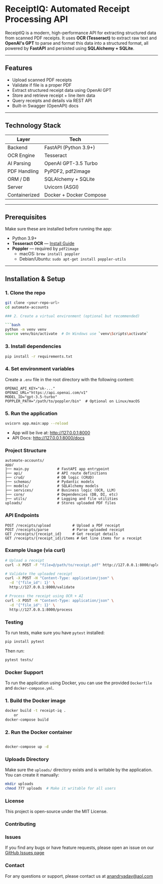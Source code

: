 # ReceiptIQ: Automated Receipt Processing API

ReceiptIQ is a modern, high-performance API for extracting structured data from scanned PDF receipts. It uses **OCR (Tesseract)** to extract raw text and **OpenAI's GPT** to parse and format this data into a structured format, all powered by **FastAPI** and persisted using **SQLAlchemy + SQLite**.

---

## Features

- Upload scanned PDF receipts
- Validate if file is a proper PDF
- Extract structured receipt data using OpenAI GPT
- Store and retrieve receipt + line item data
- Query receipts and details via REST API
- Built-in Swagger (OpenAPI) docs

---

## Technology Stack

| Layer         | Tech                    |
|---------------|-------------------------|
| Backend       | FastAPI (Python 3.9+)   |
| OCR Engine    | Tesseract               |
| AI Parsing    | OpenAI GPT-3.5 Turbo    |
| PDF Handling  | PyPDF2, pdf2image       |
| ORM / DB      | SQLAlchemy + SQLite     |
| Server        | Uvicorn (ASGI)          |
| Containerized | Docker + Docker Compose |

---

## Prerequisites

Make sure these are installed before running the app:

- Python 3.9+
- **Tesseract OCR** — [Install Guide](https://tesseract-ocr.github.io/tessdoc/Installation.html)
- **Poppler** — required by `pdf2image`
    - macOS: `brew install poppler`
    - Debian/Ubuntu: `sudo apt-get install poppler-utils`

---

## Installation & Setup

### 1. Clone the repo

```bash
git clone <your-repo-url>
cd automate-accounts

### 2. Create a virtual environment (optional but recommended)

```bash
python -m venv venv
source venv/bin/activate  # On Windows use `venv\Scripts\activate`
```

### 3. Install dependencies

```bash
pip install -r requirements.txt
```

### 4. Set environment variables

Create a `.env` file in the root directory with the following content:

```plaintext
OPENAI_API_KEY="sk-..."
OPENAI_URL="https://api.openai.com/v1"
MODEL_ID="gpt-3.5-turbo"
POPPLER_PATH="/path/to/poppler/bin"  # Optional on Linux/macOS
 ```

### 5. Run the application

```bash
uvicorn app.main:app --reload
```

- App will be live at: http://127.0.0.1:8000
- API Docs: http://127.0.0.1:8000/docs

### Project Structure

```plaintext
automate-accounts/
app/
├── main.py             # FastAPI app entrypoint
├── api/                # API route definitions
├── crud/               # DB logic (CRUD)
├── schemas/            # Pydantic models
├── models/             # SQLAlchemy models
├── services/           # Business logic (OCR, LLM)
├── core/               # Dependencies (DB, DI, etc)
├── utils/              # Logging and file utilities
uploads/                # Stores uploaded PDF files
```

### API Endpoints

```plaintext
POST /receipts/upload          # Upload a PDF receipt
POST /receipts/parse           # Parse uploaded receipt
GET /receipts/{receipt_id}     # Get receipt details
GET /receipts/{receipt_id}/items # Get line items for a receipt
```

### Example Usage (via curl)

```bash
# Upload a receipt
curl -X POST -F "file=@/path/to/receipt.pdf" http://127.0.0.1:8000/upload

# Validate the uploaded receipt
curl -X POST -H "Content-Type: application/json" \
  -d '{"file_id": 1}' \
  http://127.0.0.1:8000/validate

# Process the receipt using OCR + AI
curl -X POST -H "Content-Type: application/json" \
  -d '{"file_id": 1}' \
  http://127.0.0.1:8000/process
```

### Testing
To run tests, make sure you have `pytest` installed:

```bash 
pip install pytest
```

Then run:

```bash
pytest tests/
```
### Docker Support
To run the application using Docker, you can use the provided `Dockerfile` and `docker-compose.yml`.
### 1. Build the Docker image

```bash
docker build -t receipt-iq .
    or
docker-compose build
```
### 2. Run the Docker container

```bash
  
docker-compose up -d
```

### Uploads Directory
Make sure the `uploads/` directory exists and is writable by the application. You can create it manually:

```bash
mkdir uploads
chmod 777 uploads  # Make it writable for all users
```

### License
This project is open-source under the MIT License.
### Contributing
### Issues
If you find any bugs or have feature requests, please open an issue on our [GitHub Issues page](https://github.com/anandryadav/receipt-iq/issues)
### Contact
For any questions or support, please contact us at [anandryadav@aol.com](mailto:anandryadav@aol.com)